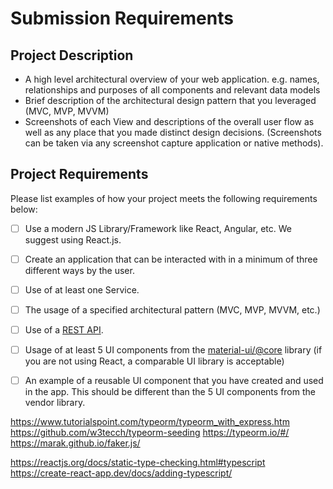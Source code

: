 # Submission Requirements
## Project Description
- A high level architectural overview of your web application. e.g. names, relationships and purposes of all components and relevant data models
- Brief description of the architectural design pattern that you leveraged (MVC, MVP, MVVM)
- Screenshots of each View and descriptions of the overall user flow as well as any place that you made distinct design decisions.  (Screenshots can be taken via any screenshot capture application or native methods).


## Project Requirements
Please list examples of how your project meets the following requirements below:
- [ ] Use a modern JS Library/Framework like React, Angular, etc. We suggest using React.js.

- [ ] Create an application that can be interacted with in a minimum of three different ways by the user.

- [ ] Use of at least one Service.

- [ ] The usage of a specified architectural pattern (MVC, MVP, MVVM,  etc.)

- [ ] Use of a [REST API](https://medium.com/@arteko/the-best-way-to-use-rest-apis-in-swift-95e10696c980).
- [ ] Usage of at least 5 UI components from the [material-ui/@core](https://material-ui.com/) library (if you are not using React, a comparable UI library is acceptable)

- [ ] An example of a reusable UI component that you have created and used in the app. This should be different than the 5 UI components from the vendor library.


https://www.tutorialspoint.com/typeorm/typeorm_with_express.htm
https://github.com/w3tecch/typeorm-seeding
https://typeorm.io/#/
https://marak.github.io/faker.js/

https://reactjs.org/docs/static-type-checking.html#typescript
https://create-react-app.dev/docs/adding-typescript/
